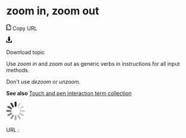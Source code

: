 # zoom in, zoom out

![Copy URL](media/zoom-in-zoom-out/Copy.png)
Copy URL

![Download](media/zoom-in-zoom-out/Download.png)

Download topic

Use *zoom in* and *zoom out* as generic verbs in instructions for all input methods.

Don't use *dezoom* or *unzoom.* 

**See also** [Touch and pen interaction term collection](https://worldready.cloudapp.net/Styleguide/Read?id=2700&topicid=29032) 

![In progress](media/zoom-in-zoom-out/activity-large.gif)

URL :

